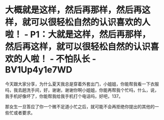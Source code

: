 # 大概就是这样，然后再那样，然后再这样，就可以很轻松自然的认识喜欢的人啦！ - P1：大就是这样，然后再那样，然后再这样，就可以很轻松自然的认识喜欢的人啦！ - 不怕队长 - BV1Up4y1e7WD

今天跟大家分享，为什么夏天我总是穿着外套出门，小姐姐，你能帮我看一下衣服吗，我去趟洗手间，好，谢谢，谢谢你啊小姐姐，你能再帮我个忙吗，什么，说，我手机好像坏了，你能帮我给我手机打个电话吗，好吧，137。

那女生一旦答应了你一个微不足道小忙之后，就可能不会再拒绝你提出的其他的一些忙或者要求。
